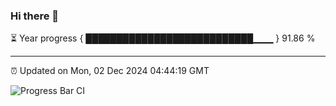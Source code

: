 ### Hi there 👋

⏳ Year progress { ███████████████████████████▁▁▁ } 91.86 %

---

⏰ Updated on Mon, 02 Dec 2024 04:44:19 GMT

![Progress Bar CI](https://github.com/IshwaranRudhara/GIT-ACTION/workflows/Progress%20Bar%20CI/badge.svg)
